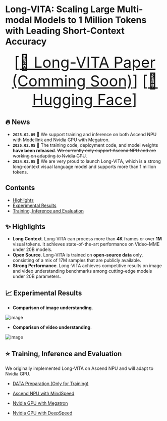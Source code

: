 # Long-VITA: Scaling Large Multi-modal Models to 1 Million Tokens with Leading Short-Context Accuracy

<font size=7><div align='center' > [[📖 Long-VITA Paper (Comming Soon)](https://github.com/VITA-MLLM/Long-VITA)] [[🤗 Hugging Face](https://huggingface.co/VITA-MLLM)] </div></font>


## 🔥 News
* **`2025.02.09`** 🌟 We support training and inference on both Ascend NPU with Modellink and Nvidia GPU with Megatron.
* **`2025.02.05`** 🌟 The training code, deployment code, and model weights **have been released**. ~~We currently only support Ascend NPU and are working on adapting to Nvidia GPU~~.
* **`2024.02.05`** 🌟 We are very proud to launch Long-VITA, which is a strong long-context visual language model and supports more than 1 million tokens.


## Contents <!-- omit in toc -->


- [Highlights](#-highlights)
- [Experimental Results](#-experimental-results)
- [Training, Inference and Evaluation](#-training-inference-and-evaluation)


## ✨ Highlights

- **Long Context**. Long-VITA can process more than **4K** frames or over **1M** visual tokens. It achieves state-of-the-art performance on Video-MME under 20B models.
- **Open Source**. Long-VITA is trained on **open-source data** only, consisting of a mix of 17M samples that are publicly available.
- **Strong Performance**. Long-VITA achieves competitive results on image and video understanding benchmarks among cutting-edge models under 20B parameters.
  

## 📈 Experimental Results
- **Comparison of image understanding**.

![image](https://github.com/user-attachments/assets/30f62f51-675e-4dac-9f18-f743c311f9be)



- **Comparison of video understanding**.

![image](https://github.com/user-attachments/assets/01892ff3-cdcd-4d15-ad6d-5cc99ccbfa70)





## ⭐ Training, Inference and Evaluation

We originally implemented Long-VITA on Ascend NPU and will adapt to Nvidia GPU.

- [DATA Preparation (Only for Training)](https://github.com/VITA-MLLM/Long-VITA/blob/main/DATA.md)
  
- [Ascend NPU with MindSpeed](https://github.com/VITA-MLLM/Long-VITA/blob/main/NPU_MindSpeed.md)

- [Nvidia GPU with Megatron](https://github.com/VITA-MLLM/Long-VITA/blob/main/GPU_Megatron.md)

- [Nvidia GPU with DeepSpeed](https://github.com/VITA-MLLM/Long-VITA/blob/main/GPU_DeepSpeed.md)



